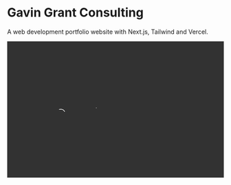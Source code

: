 # Gavin Grant Consulting

A web development portfolio website with Next.js, Tailwind and Vercel.

![Introduction animation for the Gavin Grant Consulting portfolio site.](./public/portfolio-intro.gif)
